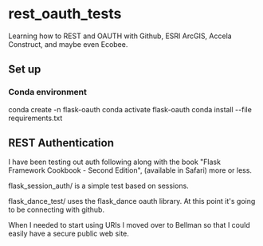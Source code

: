 # rest_oauth_tests
Learning how to REST and OAUTH with Github, ESRI ArcGIS, Accela Construct, and maybe even Ecobee.

## Set up
### Conda environment

 conda create -n flask-oauth
 conda activate flask-oauth
 conda install --file requirements.txt

## REST Authentication

I have been testing out auth following along with the book "Flask
Framework Cookbook - Second Edition", (available in Safari) more or
less.

flask_session_auth/
is a simple test based on sessions.

flask_dance_test/
uses the flask_dance oauth library.
At this point it's going to be
connecting with github.

When I needed to start using URIs I moved over to
Bellman so that I could easily have a secure public web site.
